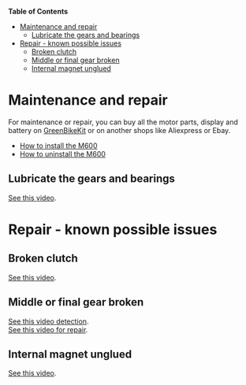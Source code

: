 **Table of Contents**
- [Maintenance and repair](#maintenance-and-repair)
  - [Lubricate the gears and bearings](#lubricate-the-gears-and-bearings)
- [Repair - known possible issues](#repair---known-possible-issues)
  - [Broken clutch](#broken-clutch)
  - [Middle or final gear broken](#middle-or-final-gear-broken)
  - [Internal magnet unglued](#internal-magnet-unglued)

# Maintenance and repair
For maintenance or repair, you can buy all the motor parts, display and battery on [GreenBikeKit](https://www.greenbikekit.com/bafang-8fun-spare-parts/bafang-m600-m500-motor-with-parts.html) or on another shops like Aliexpress or Ebay.

* [How to install the M600](https://www.youtube.com/watch?v=UI5Q5bvnHSQ)
* [How to uninstall the M600](https://www.youtube.com/watch?v=mYS3WYp-xVw)

## Lubricate the gears and bearings

[See this video](https://www.youtube.com/watch?v=69MAw89i7e8).

# Repair - known possible issues

## Broken clutch

[See this video](https://www.youtube.com/watch?v=sPL2m9yf7EM).

## Middle or final gear broken

[See this video detection](https://www.youtube.com/watch?v=mYS3WYp-xVw).<br>
[See this video for repair](https://www.youtube.com/watch?v=69MAw89i7e8).

## Internal magnet unglued

[See this video](https://www.youtube.com/watch?v=69MAw89i7e8).